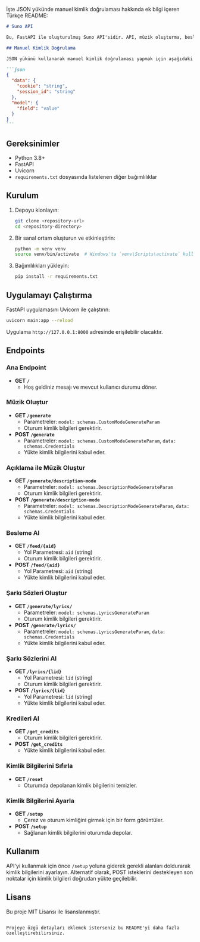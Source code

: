 İşte JSON yükünde manuel kimlik doğrulaması hakkında ek bilgi içeren Türkçe README:

````markdown
# Suno API

Bu, FastAPI ile oluşturulmuş Suno API'sidir. API, müzik oluşturma, besleme alma, şarkı sözleri oluşturma ve kullanıcı kimlik bilgilerini oturumlar (çerezler) veya doğrudan yük aracılığıyla işleme sonlanımlarını içerir.

## Manuel Kimlik Doğrulama

JSON yükünü kullanarak manuel kimlik doğrulaması yapmak için aşağıdaki alanları ekleyin:

```json
{
  "data": {
    "cookie": "string",
    "session_id": "string"
  },
  "model": {
    "field": "value"
  }
}
```
````

## Gereksinimler

- Python 3.8+
- FastAPI
- Uvicorn
- `requirements.txt` dosyasında listelenen diğer bağımlılıklar

## Kurulum

1. Depoyu klonlayın:

   ```sh
   git clone <repository-url>
   cd <repository-directory>
   ```

2. Bir sanal ortam oluşturun ve etkinleştirin:

   ```sh
   python -m venv venv
   source venv/bin/activate  # Windows'ta `venv\Scripts\activate` kullanın
   ```

3. Bağımlılıkları yükleyin:
   ```sh
   pip install -r requirements.txt
   ```

## Uygulamayı Çalıştırma

FastAPI uygulamasını Uvicorn ile çalıştırın:

```sh
uvicorn main:app --reload
```

Uygulama `http://127.0.0.1:8000` adresinde erişilebilir olacaktır.

## Endpoints

### Ana Endpoint

- **GET `/`**
  - Hoş geldiniz mesajı ve mevcut kullanıcı durumu döner.

### Müzik Oluştur

- **GET `/generate`**
  - Parametreler: `model: schemas.CustomModeGenerateParam`
  - Oturum kimlik bilgileri gerektirir.
- **POST `/generate`**
  - Parametreler: `model: schemas.CustomModeGenerateParam`, `data: schemas.Credentials`
  - Yükte kimlik bilgilerini kabul eder.

### Açıklama ile Müzik Oluştur

- **GET `/generate/description-mode`**
  - Parametreler: `model: schemas.DescriptionModeGenerateParam`
  - Oturum kimlik bilgileri gerektirir.
- **POST `/generate/description-mode`**
  - Parametreler: `model: schemas.DescriptionModeGenerateParam`, `data: schemas.Credentials`
  - Yükte kimlik bilgilerini kabul eder.

### Besleme Al

- **GET `/feed/{aid}`**
  - Yol Parametresi: `aid` (string)
  - Oturum kimlik bilgileri gerektirir.
- **POST `/feed/{aid}`**
  - Yol Parametresi: `aid` (string)
  - Yükte kimlik bilgilerini kabul eder.

### Şarkı Sözleri Oluştur

- **GET `/generate/lyrics/`**
  - Parametreler: `model: schemas.LyricsGenerateParam`
  - Oturum kimlik bilgileri gerektirir.
- **POST `/generate/lyrics/`**
  - Parametreler: `model: schemas.LyricsGenerateParam`, `data: schemas.Credentials`
  - Yükte kimlik bilgilerini kabul eder.

### Şarkı Sözlerini Al

- **GET `/lyrics/{lid}`**
  - Yol Parametresi: `lid` (string)
  - Oturum kimlik bilgileri gerektirir.
- **POST `/lyrics/{lid}`**
  - Yol Parametresi: `lid` (string)
  - Yükte kimlik bilgilerini kabul eder.

### Kredileri Al

- **GET `/get_credits`**
  - Oturum kimlik bilgileri gerektirir.
- **POST `/get_credits`**
  - Yükte kimlik bilgilerini kabul eder.

### Kimlik Bilgilerini Sıfırla

- **GET `/reset`**
  - Oturumda depolanan kimlik bilgilerini temizler.

### Kimlik Bilgilerini Ayarla

- **GET `/setup`**
  - Çerez ve oturum kimliğini girmek için bir form görüntüler.
- **POST `/setup`**
  - Sağlanan kimlik bilgilerini oturumda depolar.

## Kullanım

API'yi kullanmak için önce `/setup` yoluna giderek gerekli alanları doldurarak kimlik bilgilerini ayarlayın. Alternatif olarak, POST isteklerini destekleyen son noktalar için kimlik bilgileri doğrudan yükte geçilebilir.

## Lisans

Bu proje MIT Lisansı ile lisanslanmıştır.

```

Projeye özgü detayları eklemek isterseniz bu README'yi daha fazla özelleştirebilirsiniz.
```
